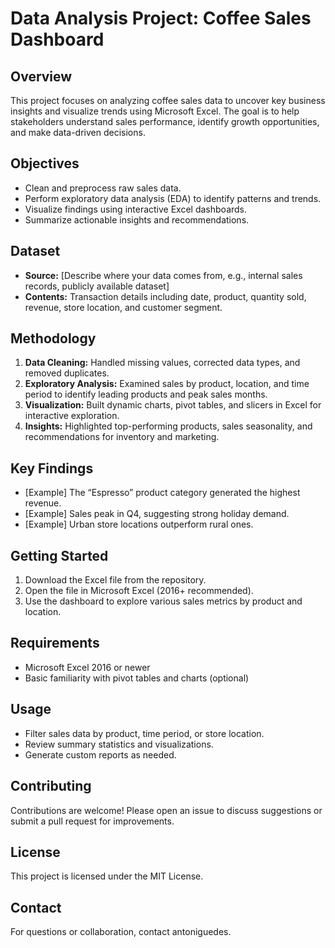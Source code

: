 # Data Analysis Project: Coffee Sales Dashboard

## Overview

This project focuses on analyzing coffee sales data to uncover key business insights and visualize trends using Microsoft Excel. The goal is to help stakeholders understand sales performance, identify growth opportunities, and make data-driven decisions.

## Objectives

- Clean and preprocess raw sales data.
- Perform exploratory data analysis (EDA) to identify patterns and trends.
- Visualize findings using interactive Excel dashboards.
- Summarize actionable insights and recommendations.

## Dataset

- **Source:** [Describe where your data comes from, e.g., internal sales records, publicly available dataset]
- **Contents:** Transaction details including date, product, quantity sold, revenue, store location, and customer segment.

## Methodology

1. **Data Cleaning:** Handled missing values, corrected data types, and removed duplicates.
2. **Exploratory Analysis:** Examined sales by product, location, and time period to identify leading products and peak sales months.
3. **Visualization:** Built dynamic charts, pivot tables, and slicers in Excel for interactive exploration.
4. **Insights:** Highlighted top-performing products, sales seasonality, and recommendations for inventory and marketing.

## Key Findings

- [Example] The “Espresso” product category generated the highest revenue.
- [Example] Sales peak in Q4, suggesting strong holiday demand.
- [Example] Urban store locations outperform rural ones.

## Getting Started

1. Download the Excel file from the repository.
2. Open the file in Microsoft Excel (2016+ recommended).
3. Use the dashboard to explore various sales metrics by product and location.

## Requirements

- Microsoft Excel 2016 or newer
- Basic familiarity with pivot tables and charts (optional)

## Usage

- Filter sales data by product, time period, or store location.
- Review summary statistics and visualizations.
- Generate custom reports as needed.

## Contributing

Contributions are welcome! Please open an issue to discuss suggestions or submit a pull request for improvements.

## License

This project is licensed under the MIT License.

## Contact

For questions or collaboration, contact antoniguedes.